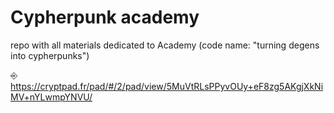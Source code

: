 # Cypherpunk academy

repo with all materials dedicated to Academy (code name: "turning degens into cypherpunks")

⎆ https://cryptpad.fr/pad/#/2/pad/view/5MuVtRLsPPyvOUy+eF8zg5AKgjXkNiMV+nYLwmpYNVU/
